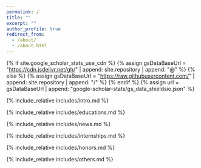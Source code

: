 ```yaml
---
permalink: /
title: ""
excerpt: ""
author_profile: true
redirect_from: 
  - /about/
  - /about.html
---
```


{% if site.google_scholar_stats_use_cdn %}
{% assign gsDataBaseUrl = "https://cdn.jsdelivr.net/gh/" | append: site.repository | append: "@" %}
{% else %}
{% assign gsDataBaseUrl = "https://raw.githubusercontent.com/" | append: site.repository | append: "/" %}
{% endif %}
{% assign url = gsDataBaseUrl | append: "google-scholar-stats/gs_data_shieldsio.json" %}

<span class='anchor' id='about-me'></span>
{% include_relative includes/intro.md %}

<span class='anchor' id='-educations'></span>
{% include_relative includes/educations.md %}

<span class='anchor' id='-news'></span>
{% include_relative includes/news.md %}

<span class='anchor' id='-publications'></span>
<div id="publications">
  <!-- 这里将会插入另一个repo的publications.md内容 -->
</div>

<script>
fetch('https://raw.githubusercontent.com/curya-wangyiyu/curya-wangyiyu.github.io/main/_pages/includes/publications.md')
  .then(response => response.text())
  .then(text => {
    document.getElementById('publications').innerHTML = text;
  });
</script>

<span class='anchor' id='-internships'></span>
{% include_relative includes/internships.md %}

<span class='anchor' id='-honors-and-awards'></span>
{% include_relative includes/honors.md %}

<span class='anchor' id='-others'></span>
{% include_relative includes/others.md %}